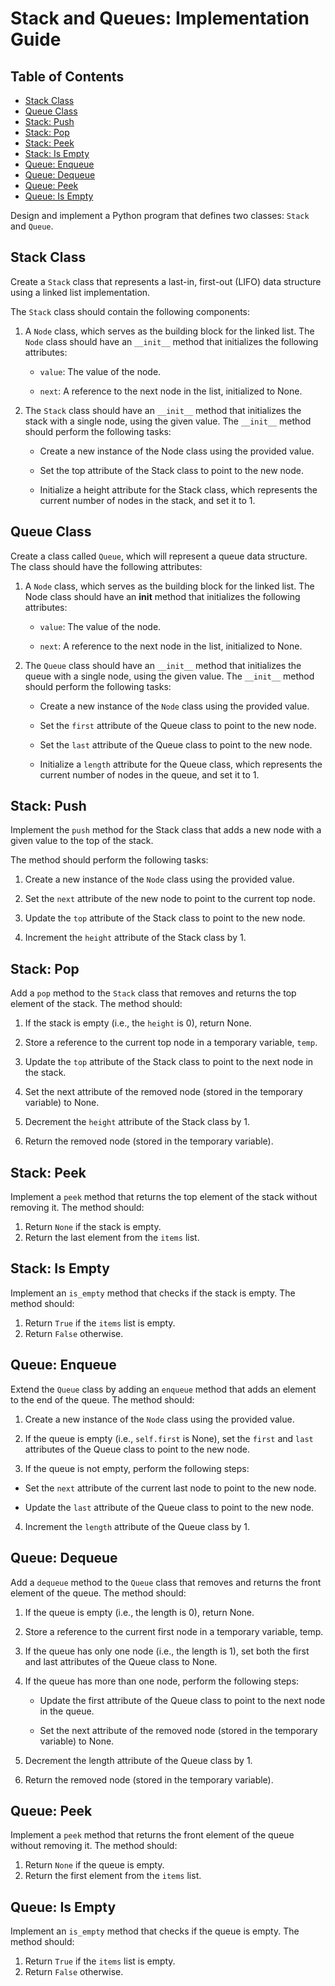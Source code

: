 # Stack and Queues: Implementation Guide

## Table of Contents

* [Stack Class](#stack-class)
* [Queue Class](#queue-class)
* [Stack: Push](#stack-push)
* [Stack: Pop](#stack-pop)
* [Stack: Peek](#stack-peek)
* [Stack: Is Empty](#stack-is-empty)
* [Queue: Enqueue](#queue-enqueue)
* [Queue: Dequeue](#queue-dequeue)
* [Queue: Peek](#queue-peek)
* [Queue: Is Empty](#queue-is-empty)

Design and implement a Python program that defines two classes: `Stack` and `Queue`.

## Stack Class <a name="stack-class"></a>

Create a `Stack` class that represents a last-in, first-out (LIFO) data structure using a linked list implementation.

The `Stack` class should contain the following components:

1. A `Node` class, which serves as the building block for the linked list. The `Node` class should have an `__init__` method that initializes the following attributes:

   * `value`: The value of the node.

   *   `next`: A reference to the next node in the list, initialized to None.

2. The `Stack` class should have an `__init__` method that initializes the stack with a single node, using the given value. The `__init__` method should perform the following tasks:

   *   Create a new instance of the Node class using the provided value.

   *   Set the top attribute of the Stack class to point to the new node.

   *   Initialize a height attribute for the Stack class, which represents the current number of nodes in the stack, and set it to 1.

## Queue Class <a name="queue-class"></a>

Create a class called `Queue`, which will represent a queue data structure. The class should have the following attributes:

1. A `Node` class, which serves as the building block for the linked list. The Node class should have an __init__ method that initializes the following attributes:

   *   `value`: The value of the node.

   *   `next`: A reference to the next node in the list, initialized to None.

2. The `Queue` class should have an `__init__` method that initializes the queue with a single node, using the given value. The `__init__` method should perform the following tasks:

   *   Create a new instance of the `Node` class using the provided value.

   *   Set the `first` attribute of the Queue class to point to the new node.

   *   Set the `last` attribute of the Queue class to point to the new node.

   *   Initialize a `length` attribute for the Queue class, which represents the current number of nodes in the queue, and set it to 1.

## Stack: Push <a name="stack-push"></a>

Implement the `push` method for the Stack class that adds a new node with a given value to the top of the stack.

The method should perform the following tasks:


1. Create a new instance of the `Node` class using the provided value.

2. Set the `next` attribute of the new node to point to the current top node.

3. Update the `top` attribute of the Stack class to point to the new node.

4. Increment the `height` attribute of the Stack class by 1.

## Stack: Pop <a name="stack-pop"></a>

Add a `pop` method to the `Stack` class that removes and returns the top element of the stack. The method should:

1.  If the stack is empty (i.e., the `height` is 0), return None.

2. Store a reference to the current top node in a temporary variable, `temp`.

3. Update the `top` attribute of the Stack class to point to the next node in the stack.

4. Set the next attribute of the removed node (stored in the temporary variable) to None.

5. Decrement the `height` attribute of the Stack class by 1.

6. Return the removed node (stored in the temporary variable).

## Stack: Peek <a name="stack-peek"></a>

Implement a `peek` method that returns the top element of the stack without removing it. The method should:

1.  Return `None` if the stack is empty.
2.  Return the last element from the `items` list.

## Stack: Is Empty <a name="stack-is-empty"></a>

Implement an `is_empty` method that checks if the stack is empty. The method should:

1.  Return `True` if the `items` list is empty.
2.  Return `False` otherwise.

## Queue: Enqueue <a name="queue-enqueue"></a>

Extend the `Queue` class by adding an `enqueue` method that adds an element to the end of the queue. The method should:

1.  Create a new instance of the `Node` class using the provided value.

2.  If the queue is empty (i.e., `self.first` is None), set the `first` and `last` attributes of the Queue class to point to the new node.

3.  If the queue is not empty, perform the following steps:

   *   Set the `next` attribute of the current last node to point to the new node.

   * Update the `last` attribute of the Queue class to point to the new node.

4.  Increment the `length` attribute of the Queue class by 1.


## Queue: Dequeue <a name="queue-dequeue"></a>

Add a `dequeue` method to the `Queue` class that removes and returns the front element of the queue. The method should:

1. If the queue is empty (i.e., the length is 0), return None.

2. Store a reference to the current first node in a temporary variable, temp.

3. If the queue has only one node (i.e., the length is 1), set both the first and last attributes of the Queue class to None.

4. If the queue has more than one node, perform the following steps:

   *   Update the first attribute of the Queue class to point to the next node in the queue.

   *   Set the next attribute of the removed node (stored in the temporary variable) to None.

5. Decrement the length attribute of the Queue class by 1.

6. Return the removed node (stored in the temporary variable).

## Queue: Peek <a name="queue-peek"></a>

Implement a `peek` method that returns the front element of the queue without removing it. The method should:

1.  Return `None` if the queue is empty.
2.  Return the first element from the `items` list.

## Queue: Is Empty <a name="queue-is-empty"></a>

Implement an `is_empty` method that checks if the queue is empty. The method should:

1.  Return `True` if the `items` list is empty.
2.  Return `False` otherwise.